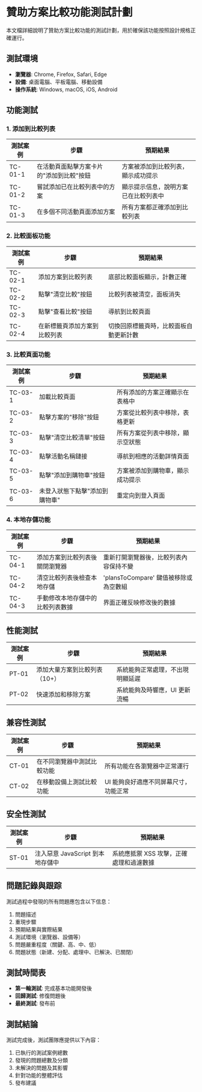 # 贊助方案比較功能測試計劃

本文檔詳細說明了贊助方案比較功能的測試計劃，用於確保該功能按照設計規格正確運行。

## 測試環境

- **瀏覽器**: Chrome, Firefox, Safari, Edge
- **設備**: 桌面電腦、平板電腦、移動設備
- **操作系統**: Windows, macOS, iOS, Android

## 功能測試

### 1. 添加到比較列表

| 測試案例 | 步驟 | 預期結果 |
|---------|------|---------|
| TC-01-1 | 在活動頁面點擊方案卡片的"添加到比較"按鈕 | 方案被添加到比較列表，顯示成功提示 |
| TC-01-2 | 嘗試添加已在比較列表中的方案 | 顯示提示信息，說明方案已在比較列表中 |
| TC-01-3 | 在多個不同活動頁面添加方案 | 所有方案都正確添加到比較列表 |

### 2. 比較面板功能

| 測試案例 | 步驟 | 預期結果 |
|---------|------|---------|
| TC-02-1 | 添加方案到比較列表 | 底部比較面板顯示，計數正確 |
| TC-02-2 | 點擊"清空比較"按鈕 | 比較列表被清空，面板消失 |
| TC-02-3 | 點擊"查看比較"按鈕 | 導航到比較頁面 |
| TC-02-4 | 在新標籤頁添加方案到比較列表 | 切換回原標籤頁時，比較面板自動更新計數 |

### 3. 比較頁面功能

| 測試案例 | 步驟 | 預期結果 |
|---------|------|---------|
| TC-03-1 | 加載比較頁面 | 所有添加的方案正確顯示在表格中 |
| TC-03-2 | 點擊方案的"移除"按鈕 | 方案從比較列表中移除，表格更新 |
| TC-03-3 | 點擊"清空比較清單"按鈕 | 所有方案從列表中移除，顯示空狀態 |
| TC-03-4 | 點擊活動名稱鏈接 | 導航到相應的活動詳情頁面 |
| TC-03-5 | 點擊"添加到購物車"按鈕 | 方案被添加到購物車，顯示成功提示 |
| TC-03-6 | 未登入狀態下點擊"添加到購物車" | 重定向到登入頁面 |

### 4. 本地存儲功能

| 測試案例 | 步驟 | 預期結果 |
|---------|------|---------|
| TC-04-1 | 添加方案到比較列表後關閉瀏覽器 | 重新打開瀏覽器後，比較列表內容保持不變 |
| TC-04-2 | 清空比較列表後檢查本地存儲 | 'plansToCompare' 鍵值被移除或為空數組 |
| TC-04-3 | 手動修改本地存儲中的比較列表數據 | 界面正確反映修改後的數據 |

## 性能測試

| 測試案例 | 步驟 | 預期結果 |
|---------|------|---------|
| PT-01 | 添加大量方案到比較列表（10+） | 系統能夠正常處理，不出現明顯延遲 |
| PT-02 | 快速添加和移除方案 | 系統能夠及時響應，UI 更新流暢 |

## 兼容性測試

| 測試案例 | 步驟 | 預期結果 |
|---------|------|---------|
| CT-01 | 在不同瀏覽器中測試比較功能 | 所有功能在各瀏覽器中正常運行 |
| CT-02 | 在移動設備上測試比較功能 | UI 能夠良好適應不同屏幕尺寸，功能正常 |

## 安全性測試

| 測試案例 | 步驟 | 預期結果 |
|---------|------|---------|
| ST-01 | 注入惡意 JavaScript 到本地存儲中 | 系統應抵禦 XSS 攻擊，正確處理和過濾數據 |

## 問題記錄與跟踪

測試過程中發現的所有問題應包含以下信息：

1. 問題描述
2. 重現步驟
3. 預期結果與實際結果
4. 測試環境（瀏覽器、設備等）
5. 問題嚴重程度（關鍵、高、中、低）
6. 問題狀態（新建、分配、處理中、已解決、已關閉）

## 測試時間表

- **第一輪測試**: 完成基本功能開發後
- **回歸測試**: 修復問題後
- **最終測試**: 發布前

## 測試結論

測試完成後，測試團隊應提供以下內容：

1. 已執行的測試案例總數
2. 發現的問題總數及分類
3. 未解決的問題及其影響
4. 針對功能的整體評估
5. 發布建議 